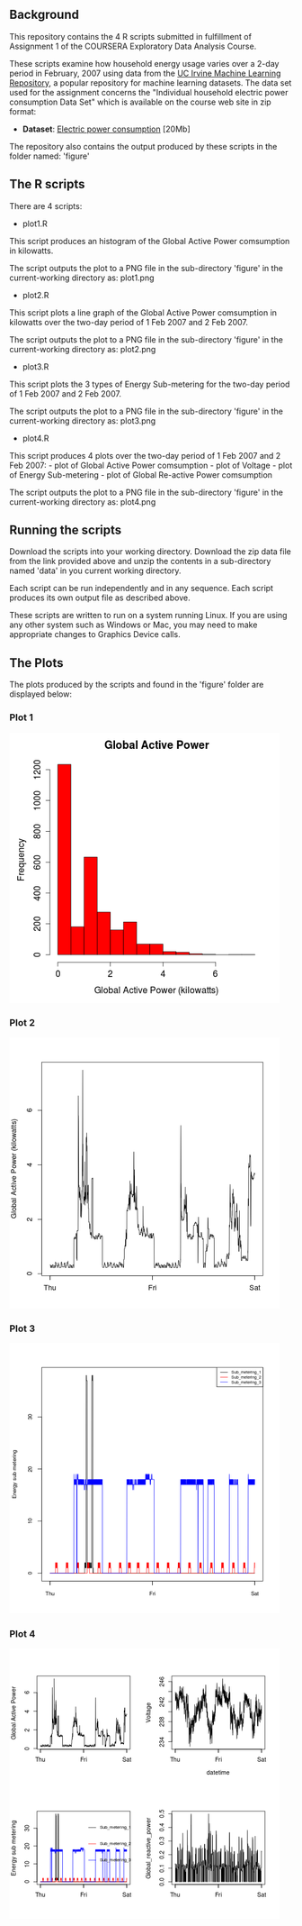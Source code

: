 ## Background

This repository contains the 4 R scripts submitted in fulfillment of Assignment 1 of the COURSERA Exploratory Data Analysis Course. 

These scripts examine how household energy usage varies over a 2-day period in February, 2007 using data from the <a href="http://archive.ics.uci.edu/ml/">UC Irvine Machine
Learning Repository</a>, a popular repository for machine learning datasets. The data set used for the assignment concerns the "Individual household electric power consumption Data Set" which is available on the course web site in zip format:

* <b>Dataset</b>: <a href="https://d396qusza40orc.cloudfront.net/exdata%2Fdata%2Fhousehold_power_consumption.zip">Electric power consumption</a> [20Mb]
 
The repository also contains the output produced by these scripts in the folder named: 'figure'

## The R scripts
 
There are 4 scripts:

*  plot1.R

This script produces an histogram of the Global Active Power comsumption in kilowatts. 

The script outputs the plot to a PNG file in the sub-directory 'figure' in the current-working directory as: plot1.png

*  plot2.R

This script plots a line graph of the Global Active Power comsumption in kilowatts over the two-day period of 1 Feb 2007 and 2 Feb 2007. 

The script outputs the plot to a PNG file in the sub-directory 'figure' in the current-working directory as: plot2.png


*  plot3.R

This script plots the 3 types of Energy Sub-metering for the  two-day period of 1 Feb 2007 and 2 Feb 2007. 

The script outputs the plot to a PNG file in the sub-directory 'figure' in the current-working directory as: plot3.png

*  plot4.R

This script produces 4 plots over the two-day period of 1 Feb 2007 and 2 Feb 2007: 
           -  plot of Global Active Power comsumption
           -  plot of Voltage 
           -  plot of Energy Sub-metering
           -  plot of Global Re-active Power comsumption
           
The script outputs the plot to a PNG file in the sub-directory 'figure' in the current-working directory as: plot4.png

## Running the scripts

Download the scripts into your working directory. Download the zip data file from the link provided above and unzip the contents in a sub-directory named 'data' in you current working directory.

Each script can be run independently and in any sequence. Each script produces its own output file as described above.

These scripts are written to run on a system running Linux. If you are using any other system such as Windows or Mac, you may need to make appropriate changes to Graphics Device calls. 

## The Plots

The plots produced by the scripts and found in the 'figure' folder are displayed below:

### Plot 1

![plot 1](figure/plot1.png) 


### Plot 2

![plot 1](figure/plot2.png) 

### Plot 3

![plot 1](figure/plot3.png) 

### Plot 4

![plot 1](figure/plot4.png) 

